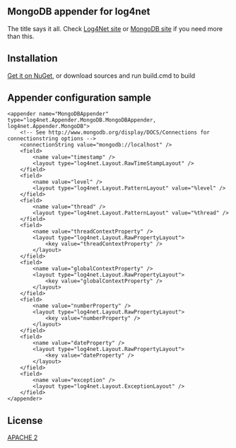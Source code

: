 MongoDB appender for log4net
----------------------------

The title says it all. Check [Log4Net site](http://logging.apache.org/log4net/) or [MongoDB site](http://www.mongodb.org/) if you need more than this.

Installation
------------

[Get it on NuGet](http://nuget.org/packages/log4net.Appender.MongoDB), or download sources and run build.cmd to build

Appender configuration sample
-----------------------------

	<appender name="MongoDBAppender" type="log4net.Appender.MongoDB.MongoDBAppender, log4net.Appender.MongoDB">
		<!-- See http://www.mongodb.org/display/DOCS/Connections for connectionstring options -->
		<connectionString value="mongodb://localhost" />
		<field>
			<name value="timestamp" />
			<layout type="log4net.Layout.RawTimeStampLayout" />
		</field>
		<field>
			<name value="level" />
			<layout type="log4net.Layout.PatternLayout" value="%level" />
		</field>
		<field>
			<name value="thread" />
			<layout type="log4net.Layout.PatternLayout" value="%thread" />
		</field>
		<field>
			<name value="threadContextProperty" />
			<layout type="log4net.Layout.RawPropertyLayout">
				<key value="threadContextProperty" />
			</layout>
		</field>
		<field>
			<name value="globalContextProperty" />
			<layout type="log4net.Layout.RawPropertyLayout">
				<key value="globalContextProperty" />
			</layout>
		</field>
		<field>
			<name value="numberProperty" />
			<layout type="log4net.Layout.RawPropertyLayout">
				<key value="numberProperty" />
			</layout>
		</field>
		<field>
			<name value="dateProperty" />
			<layout type="log4net.Layout.RawPropertyLayout">
				<key value="dateProperty" />
			</layout>
		</field>
		<field>
			<name value="exception" />
			<layout type="log4net.Layout.ExceptionLayout" />
		</field>
	</appender>

License
-------

[APACHE 2](https://raw.github.com/gimmi/log4net.Appender.MongoDB/master/LICENSE)
